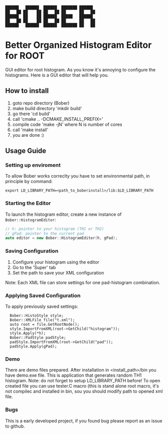 ```

██████   ██████  ██████  ███████ ██████  
██   ██ ██    ██ ██   ██ ██      ██   ██ 
██████  ██    ██ ██████  █████   ██████  
██   ██ ██    ██ ██   ██ ██      ██   ██ 
██████   ██████  ██████  ███████ ██   ██ 

```
  
# Better Organized Histogram Editor for ROOT
GUI editor for root histogram.
As you know it's annoying to configure the histograms. Here is a GUI editor that will help you.
## How to install
1. goto repo directory (Bober)
2. make build directory 'mkdir build'
3. go there 'cd build'
4. call 'cmake .. -DCMAKE_INSTALL_PREFIX=<path to install>'
5. compile code 'make -jN' where N is number of cores
6. call 'make install'
7. you are done :)

## Usage Guide

### Setting up enviroment
To allow Bober works correclty you have to set environmental path, in principle by command:
```
export LD_LIBRARY_PATH=<path_to_boberinstall>/lib:$LD_LIBRARY_PATH
```
### Starting the Editor
To launch the histogram editor, create a new instance of `Bober::HistogramEditor`:

```cpp
// h: pointer to your histogram (TH1 or TH2)
// gPad: pointer to the current pad
auto editor = new Bober::HistogramEditor(h, gPad);
```

### Saving Configuration
1. Configure your histogram using the editor
2. Go to the 'Super' tab
3. Set the path to save your XML configuration

Note: Each XML file can store settings for one pad-histogram combination.

### Applying Saved Configuration
To apply previously saved settings:

```
  Bober::HistoStyle style;
  Bober::XMLFile file("t.xml");
  auto root = file.GetRootNode();
  style.ImportFromXML(root->GetChild("histogram"));
  style.Apply(*h);
  Bober::PadStyle padStyle;
  padStyle.ImportFromXML(root->GetChild("pad"));
  padStyle.Apply(gPad);
```

### Demo
There are demo files prepared.
After installation in <install_path>/bin you have demo.exe file. This is application that generates random TH1 histogram. Note: do not forget 
to setup LD_LIBRARY_PATH before!
To open created file you can use tester.C macro (this is stand alone root macro, it's not compilec and installed in bin, sou
you should modify path to opened xml file.

### Bugs
This is a early developed project, if you found bug please report as an issue to github.

